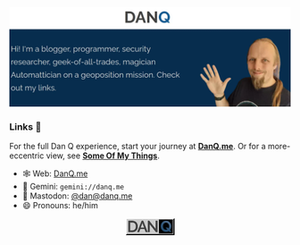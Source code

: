 ![Picture of Dan Q, a white man with long hair and a goatee, inviting you to click on the links below.](./dan-q-github-header.webp)

### Links 🔗

For the full Dan Q experience, start your journey at **[DanQ.me](https://danq.me/)**. Or for a more-eccentric view, see **[Some Of My Things](https://things.danq.me/)**.

- 🕸️ Web: [DanQ.me](https://danq.me/)
- 🚀 Gemini: ```gemini://danq.me```
- 🐘 Mastodon: [@dan@danq.me](https://m.danq.me/@dan)
- 😄 Pronouns: he/him

<p align="center"><a href="https://danq.me"><img src="./dan-q-88x31.gif" alt="'Dan Q' mini button in the Web 1.0 style, featuring a spinning letter Q."></a></p>
